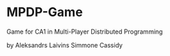 # MPDP-Game
 Game for CA1 in Multi-Player Distributed Programming

by
Aleksandrs Laivins
Simmone Cassidy

